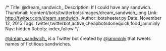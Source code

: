 /*
Title: @dream_sandwich_
Description: If I could have any sandwich.
Thumbnail: /content/bots/twitterbots/images/dream_sandwich_.png
Link: http://twitter.com/dream_sandwich_
Author: botsheeter.py
Date: November 12, 2015
Tags: twitter,twitterbot,active,cheapbotsdonequick,food,jamminly
Nav: hidden
Robots: index,follow
*/

[@dream_sandwich_](https://twitter.com/dream_sandwich_) is a Twitter bot created by [@jamminly](https://twitter.com/jamminly) that tweets names of fictitious sandwiches. 
